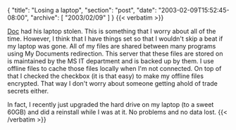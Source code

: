 {
  "title": "Losing a laptop",
  "section": "post",
  "date": "2003-02-09T15:52:45-08:00",
  "archive": [
    "2003/02/09"
  ]
}
{{< verbatim >}}
<P><a href="http://doc.weblogs.com/2003/02/08">Doc</a> had his laptop stolen.  This is something that I worry about all of the time. However, I think that I have things set so that I wouldn't skip a beat if my laptop was gone.  All of my files are shared between many programs using My Documents redirection.  This server that these files are stored on is maintained by the MS IT department and is backed up by them.  I use offline files  to cache those files locally when I'm not connected.  On top of that I checked the checkbox (it is that easy) to make my offline files encrypted.  That way I don't worry about someone getting ahold of trade secrets either.
<P>In fact, I recently just upgraded the hard drive on my laptop (to a sweet 60GB) and did a reinstall while I was at it.  No problems and no data lost.
{{< /verbatim >}}
